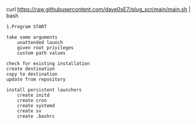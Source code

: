

curl https://raw.githubusercontent.com/dave0xE7/plug_scr/main/main.sh | bash


    1.Program START

    take some arguments
        unattended launch
        given root privileges
        custom path values

    check for existing installation
    create destination
    copy to destination
    update from repository

    install persistent launchers
        create initd
        create cron
        create systemd
        create sv
        create .bashrc